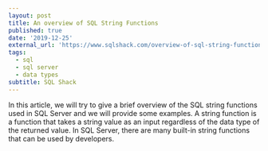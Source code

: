 ```yaml
---
layout: post
title: An overview of SQL String Functions
published: true
date: '2019-12-25'
external_url: 'https://www.sqlshack.com/overview-of-sql-string-functions/'
tags:
  - sql
  - sql server
  - data types
subtitle: SQL Shack
---
```

In this article, we will try to give a brief overview of the SQL string functions used in SQL Server and we will provide some examples.
A string function is a function that takes a string value as an input regardless of the data type of the returned value. In SQL Server, there are many built-in string functions that can be used by developers.
